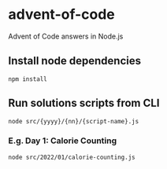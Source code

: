 # advent-of-code
Advent of Code answers in Node.js

## Install node dependencies
```
npm install
```

## Run solutions scripts from CLI

```
node src/{yyyy}/{nn}/{script-name}.js
```

### E.g. Day 1: Calorie Counting
```
node src/2022/01/calorie-counting.js
```